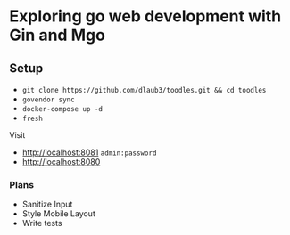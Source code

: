 # Exploring go web development with Gin and Mgo


##  Setup

* `git clone https://github.com/dlaub3/toodles.git && cd toodles`
* `govendor sync`
* `docker-compose up -d`
* `fresh`

Visit

* [http://localhost:8081](Mongo-Express) `admin:password`
* [http://localhost:8080](Toodles)


### Plans

* Sanitize Input
* Style Mobile Layout
* Write tests

